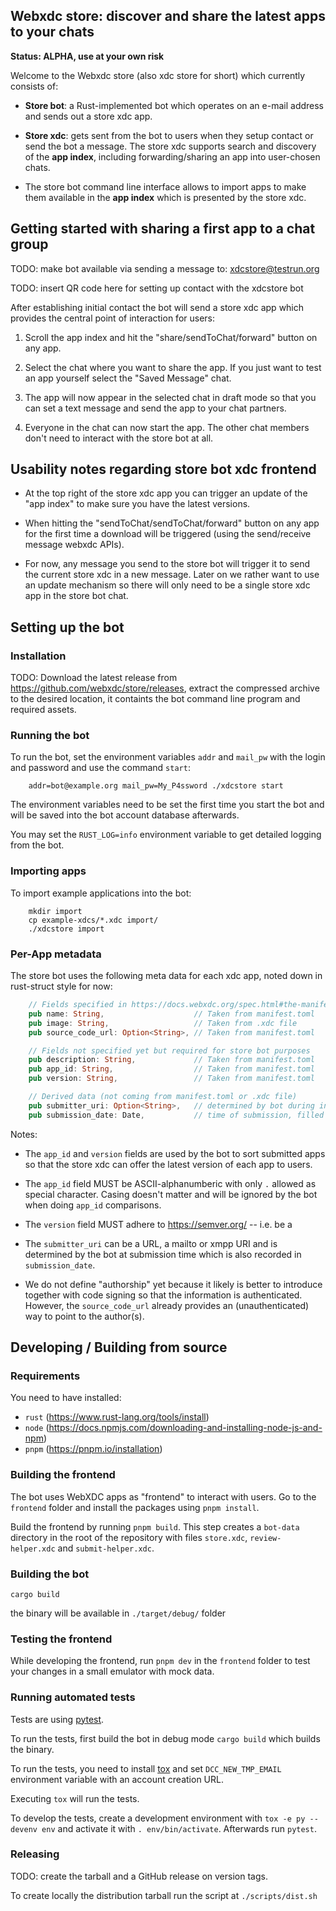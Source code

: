 ## Webxdc store: discover and share the latest apps to your chats 

**Status: ALPHA, use at your own risk**

Welcome to the Webxdc store (also xdc store for short) which currently consists of: 

- **Store bot**: a Rust-implemented bot which operates on an e-mail
  address and sends out a store xdc app. 

- **Store xdc**: gets sent from the bot to users when they setup contact
  or send the bot a message.  The store xdc supports search and
  discovery of the **app index**, including forwarding/sharing an app into user-chosen chats. 

- The store bot command line interface allows to import apps to 
  make them available in the **app index** which is presented by the store xdc. 


## Getting started with sharing a first app to a chat group 

TODO: make bot available via sending a message to: xdcstore@testrun.org 

TODO: insert QR code here for setting up contact with the xdcstore bot

After establishing initial contact the bot will send a store xdc app which provides
the central point of interaction for users: 

1. Scroll the app index and hit the "share/sendToChat/forward"
   button on any app. 

2. Select the chat where you want to share the app.
   If you just want to test an app yourself select the "Saved Message" chat. 

3. The app will now appear in the selected chat in draft mode so that
   you can set a text message and send the app to your chat partners.

4. Everyone in the chat can now start the app. The other chat members don't
   need to interact with the store bot at all. 


## Usability notes regarding store bot xdc frontend 

- At the top right of the store xdc app you can trigger an update of the "app index" 
  to make sure you have the latest versions. 

- When hitting the "sendToChat/sendToChat/forward" button on any app for
  the first time a download will be triggered (using the send/receive message webxdc APIs). 

- For now, any message you send to the store bot will trigger it to send 
  the current store xdc in a new message. Later on we rather want to use 
  an update mechanism so there will only need to be a single store xdc app in
  the store bot chat. 

## Setting up the bot

### Installation

TODO: Download the latest release from https://github.com/webxdc/store/releases,
extract the compressed archive to the desired location, it containts the bot command line
program and required assets.

### Running the bot

To run the bot, set the environment variables
`addr` and `mail_pw` with the login and password
and use the command `start`:

```
    addr=bot@example.org mail_pw=My_P4ssword ./xdcstore start
```

The environment variables need to be set the first time you start the bot
and will be saved into the bot account database afterwards.

You may set the `RUST_LOG=info` environment variable to get detailed logging from the bot.

### Importing apps

To import example applications into the bot:

```
    mkdir import
    cp example-xdcs/*.xdc import/
    ./xdcstore import
```

### Per-App metadata 

The store bot uses the following meta data for each xdc app,
noted down in rust-struct style for now: 

```rust
    // Fields specified in https://docs.webxdc.org/spec.html#the-manifesttoml-file
    pub name: String,                    // Taken from manifest.toml
    pub image: String,                   // Taken from .xdc file
    pub source_code_url: Option<String>, // Taken from manifest.toml

    // Fields not specified yet but required for store bot purposes 
    pub description: String,             // Taken from manifest.toml
    pub app_id: String,                  // Taken from manifest.toml 
    pub version: String,                 // Taken from manifest.toml 

    // Derived data (not coming from manifest.toml or .xdc file) 
    pub submitter_uri: Option<String>,   // determined by bot during interaction 
    pub submission_date: Date,           // time of submission, filled out by bot
```

Notes: 

- The `app_id` and `version` fields are used by the bot to sort submitted apps so that 
  the store xdc can offer the latest version of each app to users. 

- The `app_id` field MUST be ASCII-alphanumberic with only `.` allowed as special character. 
  Casing doesn't matter and will be ignored by the bot when doing `app_id` comparisons. 

- The `version` field MUST adhere to https://semver.org/ -- i.e. be a 

- The `submitter_uri` can be a URL, a mailto or xmpp URI and is
  determined by the bot at submission time which is also recorded in `submission_date`. 

- We do not define "authorship" yet because it likely is better to
  introduce together with code signing so that the information is authenticated. 
  However, the `source_code_url` already provides an (unauthenticated) 
  way to point to the author(s). 

## Developing / Building from source

### Requirements

You need to have installed:
- `rust` (https://www.rust-lang.org/tools/install)
- `node` (https://docs.npmjs.com/downloading-and-installing-node-js-and-npm)
- `pnpm` (https://pnpm.io/installation)

### Building the frontend

The bot uses WebXDC apps as "frontend" to interact with users.
Go to the `frontend` folder and install the packages using `pnpm install`.

Build the frontend by running `pnpm build`.
This step creates a `bot-data` directory in the root of the repository
with files `store.xdc`, `review-helper.xdc` and `submit-helper.xdc`.

### Building the bot

```
cargo build
```

the binary will be available in `./target/debug/` folder

### Testing the frontend

While developing the frontend, run `pnpm dev` in the `frontend` folder to test your changes in a
small emulator with mock data.

### Running automated tests 

Tests are using [pytest](https://pytest.org/).

To run the tests, first build the bot in debug mode `cargo build` which builds the binary.

To run the tests, you need to install [tox](https://tox.wiki/)
and set `DCC_NEW_TMP_EMAIL` environment variable with an account creation URL.

Executing `tox` will run the tests.

To develop the tests, create a development environment with `tox -e py --devenv env`
and activate it with `. env/bin/activate`. Afterwards run `pytest`.

### Releasing

TODO: create the tarball and a GitHub release on version tags.

To create locally the distribution tarball run the script at `./scripts/dist.sh`
